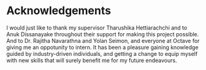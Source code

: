 # Acknowledgements

I would just like to thank my supervisor Tharushika Hettiarachchi and to Anuk Dissanayake throughout their support for making this project possible. And to Dr. Rajitha Navarathna and Yolan Seimon, and everyone at Octave for giving me an oppotunity to intern. It has been a pleasure gaining knowledge guided by industry-driven individuals, and getting a change to equip myself with new skills that will surely benefit me for my future endeavours.